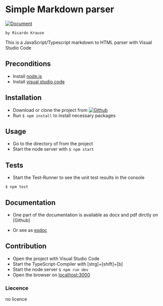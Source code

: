 # Simple Markdown parser
[![Document](https://doc.esdoc.org/github.com/thimmy687/Simple-MD2HTML/badge.svg?t=0)](https://doc.esdoc.org/github.com/thimmy687/Simple-MD2HTML)

    by Ricardo Krause
    
This is a JavaScript/Typescript markdown to HTML parser with Visual Studio Code


## Preconditions
* Install [node.js](https://nodejs.org/en/)
* Install [visual studio code](https://code.visualstudio.com/)


## Installation
* Download or clone the project from [![Github](https://github.frapsoft.com/social/github.png)](https://github.com/thimmy687/Simple-MD2HTML)
* Run `$ npm install` to install necessary packages

## Usage
* Go to the directory of from the project
* Start the node server with `$ npm start`

## Tests
- Start the Test-Runner to see the unit test results in the console
```
$ npm test
```
## Documentation

* One part of the documentation is available as docx and pdf dirctly on [Github] 

* Or see as [esdoc](https://doc.esdoc.org/github.com/thimmy687/Simple-MD2HTML)

## Contribution
- Open the project with Visual Studio Code
- Start the TypeScript-Compiler with [strg]+[shift]+[b]
- Start the node server `$ npm run dev`
- Open the browser on [localhost:3000](http://localhost:3000/)

### Liecence
no licence